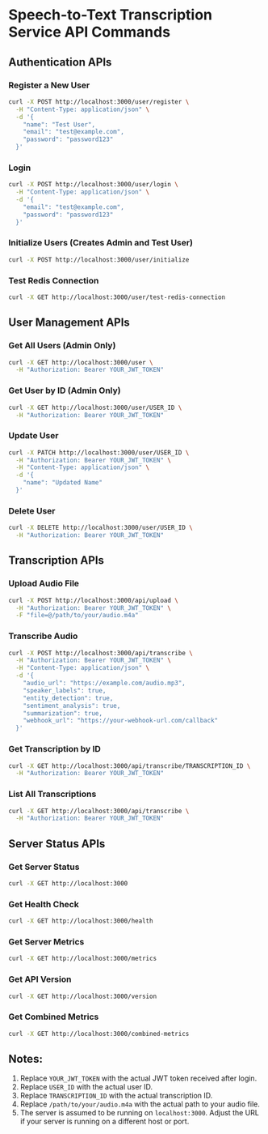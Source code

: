 # Speech-to-Text Transcription Service API Commands

## Authentication APIs

### Register a New User

```bash
curl -X POST http://localhost:3000/user/register \
  -H "Content-Type: application/json" \
  -d '{
    "name": "Test User",
    "email": "test@example.com",
    "password": "password123"
  }'
```

### Login

```bash
curl -X POST http://localhost:3000/user/login \
  -H "Content-Type: application/json" \
  -d '{
    "email": "test@example.com",
    "password": "password123"
  }'
```

### Initialize Users (Creates Admin and Test User)

```bash
curl -X POST http://localhost:3000/user/initialize
```

### Test Redis Connection

```bash
curl -X GET http://localhost:3000/user/test-redis-connection
```

## User Management APIs

### Get All Users (Admin Only)

```bash
curl -X GET http://localhost:3000/user \
  -H "Authorization: Bearer YOUR_JWT_TOKEN"
```

### Get User by ID (Admin Only)

```bash
curl -X GET http://localhost:3000/user/USER_ID \
  -H "Authorization: Bearer YOUR_JWT_TOKEN"
```

### Update User

```bash
curl -X PATCH http://localhost:3000/user/USER_ID \
  -H "Authorization: Bearer YOUR_JWT_TOKEN" \
  -H "Content-Type: application/json" \
  -d '{
    "name": "Updated Name"
  }'
```

### Delete User

```bash
curl -X DELETE http://localhost:3000/user/USER_ID \
  -H "Authorization: Bearer YOUR_JWT_TOKEN"
```

## Transcription APIs

### Upload Audio File

```bash
curl -X POST http://localhost:3000/api/upload \
  -H "Authorization: Bearer YOUR_JWT_TOKEN" \
  -F "file=@/path/to/your/audio.m4a"
```

### Transcribe Audio

```bash
curl -X POST http://localhost:3000/api/transcribe \
  -H "Authorization: Bearer YOUR_JWT_TOKEN" \
  -H "Content-Type: application/json" \
  -d '{
    "audio_url": "https://example.com/audio.mp3",
    "speaker_labels": true,
    "entity_detection": true,
    "sentiment_analysis": true,
    "summarization": true,
    "webhook_url": "https://your-webhook-url.com/callback"
  }'
```

### Get Transcription by ID

```bash
curl -X GET http://localhost:3000/api/transcribe/TRANSCRIPTION_ID \
  -H "Authorization: Bearer YOUR_JWT_TOKEN"
```

### List All Transcriptions

```bash
curl -X GET http://localhost:3000/api/transcribe \
  -H "Authorization: Bearer YOUR_JWT_TOKEN"
```

## Server Status APIs

### Get Server Status

```bash
curl -X GET http://localhost:3000
```

### Get Health Check

```bash
curl -X GET http://localhost:3000/health
```

### Get Server Metrics

```bash
curl -X GET http://localhost:3000/metrics
```

### Get API Version

```bash
curl -X GET http://localhost:3000/version
```

### Get Combined Metrics

```bash
curl -X GET http://localhost:3000/combined-metrics
```

## Notes:

1. Replace `YOUR_JWT_TOKEN` with the actual JWT token received after login.
2. Replace `USER_ID` with the actual user ID.
3. Replace `TRANSCRIPTION_ID` with the actual transcription ID.
4. Replace `/path/to/your/audio.m4a` with the actual path to your audio file.
5. The server is assumed to be running on `localhost:3000`. Adjust the URL if your server is running on a different host or port.
